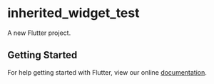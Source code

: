# inherited_widget_test

A new Flutter project.

## Getting Started

For help getting started with Flutter, view our online
[documentation](https://flutter.io/).
